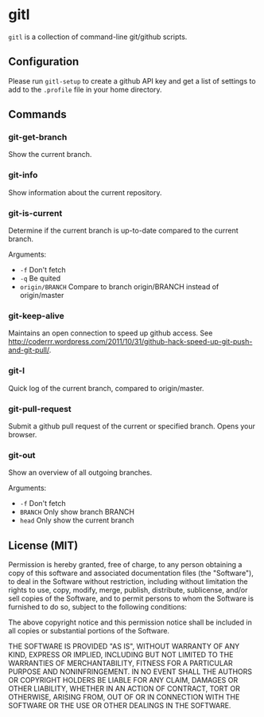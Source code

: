 gitl
====

`gitl` is a collection of command-line git/github scripts.

Configuration
-------------

Please run `gitl-setup` to create a github API key and get a list of
settings to add to the `.profile` file in your home directory.

Commands
--------

### git-get-branch

Show the current branch.

### git-info

Show information about the current repository.

### git-is-current

Determine if the current branch is up-to-date compared to the current branch.

Arguments:

* `-f`             Don't fetch
* `-q`             Be quited
* `origin/BRANCH`  Compare to branch origin/BRANCH instead of origin/master

### git-keep-alive

Maintains an open connection to speed up github access. See http://coderrr.wordpress.com/2011/10/31/github-hack-speed-up-git-push-and-git-pull/.

### git-l

Quick log of the current branch, compared to origin/master.

### git-pull-request

Submit a github pull request of the current or specified branch. Opens your browser.

### git-out

Show an overview of all outgoing branches.

Arguments:

* `-f`       Don't fetch
* `BRANCH`   Only show branch BRANCH
* `head`     Only show the current branch

License (MIT)
-------------

Permission is hereby granted, free of charge, to any person obtaining a copy of this
software and associated documentation files (the "Software"), to deal in the Software
without restriction, including without limitation the rights to use, copy, modify,
merge, publish, distribute, sublicense, and/or sell copies of the Software, and to
permit persons to whom the Software is furnished to do so, subject to the following
conditions:

The above copyright notice and this permission notice shall be included in all copies
or substantial portions of the Software.

THE SOFTWARE IS PROVIDED "AS IS", WITHOUT WARRANTY OF ANY KIND, EXPRESS OR IMPLIED,
INCLUDING BUT NOT LIMITED TO THE WARRANTIES OF MERCHANTABILITY, FITNESS FOR A
PARTICULAR PURPOSE AND NONINFRINGEMENT. IN NO EVENT SHALL THE AUTHORS OR COPYRIGHT
HOLDERS BE LIABLE FOR ANY CLAIM, DAMAGES OR OTHER LIABILITY, WHETHER IN AN ACTION
OF CONTRACT, TORT OR OTHERWISE, ARISING FROM, OUT OF OR IN CONNECTION WITH THE
SOFTWARE OR THE USE OR OTHER DEALINGS IN THE SOFTWARE.


